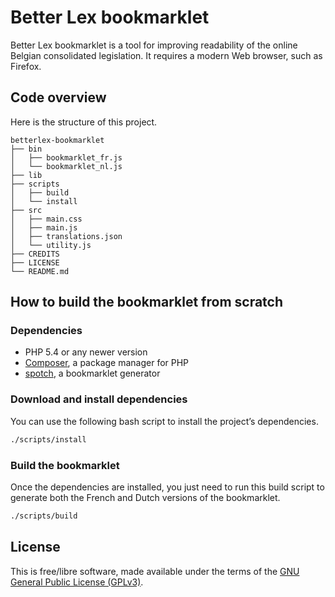 # Better Lex bookmarklet

Better Lex bookmarklet is a tool for improving readability of the online Belgian consolidated legislation. It requires a modern Web browser, such as Firefox.

## Code overview

Here is the structure of this project.

```
betterlex-bookmarklet
├── bin
│   ├── bookmarklet_fr.js
│   └── bookmarklet_nl.js
├── lib
├── scripts
│   ├── build
│   └── install
├── src
│   ├── main.css
│   ├── main.js
│   ├── translations.json
│   └── utility.js
├── CREDITS
├── LICENSE
└── README.md
```

## How to build the bookmarklet from scratch

### Dependencies

* PHP 5.4 or any newer version
* [Composer](https://getcomposer.org/), a package manager for PHP
* [spotch](https://github.com/miclf/spotch), a bookmarklet generator

### Download and install dependencies

You can use the following bash script to install the project’s dependencies.

```bash
./scripts/install
```

### Build the bookmarklet

Once the dependencies are installed, you just need to run this build script to generate both the French and Dutch versions of the bookmarklet.

```bash
./scripts/build
```

## License

This is free/libre software, made available under the terms of the [GNU General Public License (GPLv3)](LICENSE).
